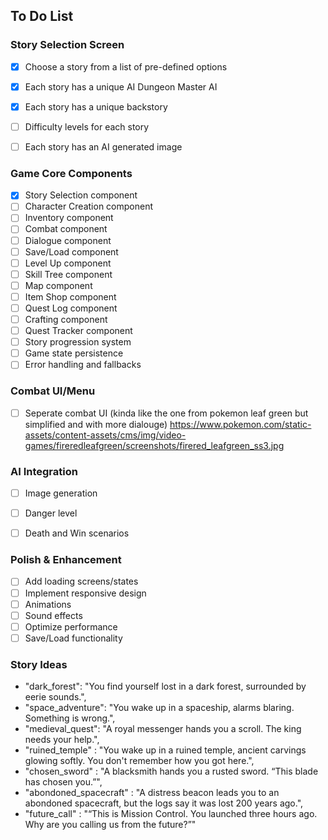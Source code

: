 ## To Do List

### Story Selection Screen
- [x] Choose a story from a list of pre-defined options
- [x] Each story has a unique AI Dungeon Master AI
- [x] Each story has a unique backstory
- [ ] Difficulty levels for each story
- [ ] Each story has an AI generated image


### Game Core Components
- [x] Story Selection component
- [ ] Character Creation component
- [ ] Inventory component
- [ ] Combat component
- [ ] Dialogue component
- [ ] Save/Load component
- [ ] Level Up component
- [ ] Skill Tree component
- [ ] Map component
- [ ] Item Shop component
- [ ] Quest Log component
- [ ] Crafting component
- [ ] Quest Tracker component
- [ ] Story progression system
- [ ] Game state persistence
- [ ] Error handling and fallbacks

### Combat UI/Menu
- [ ] Seperate combat UI (kinda like the one from pokemon leaf green but simplified and with more dialouge)
https://www.pokemon.com/static-assets/content-assets/cms/img/video-games/fireredleafgreen/screenshots/firered_leafgreen_ss3.jpg

### AI Integration
- [ ] Image generation
- [ ] Danger level
- [ ] Death and Win scenarios


### Polish & Enhancement
- [ ] Add loading screens/states
- [ ] Implement responsive design
- [ ] Animations
- [ ] Sound effects
- [ ] Optimize performance
- [ ] Save/Load functionality

### Story Ideas
- "dark_forest": "You find yourself lost in a dark forest, surrounded by eerie sounds.",
- "space_adventure": "You wake up in a spaceship, alarms blaring. Something is wrong.",
- "medieval_quest": "A royal messenger hands you a scroll. The king needs your help.",
- "ruined_temple" : "You wake up in a ruined temple, ancient carvings glowing softly. You don't remember how you got here.",
- "chosen_sword" : "A blacksmith hands you a rusted sword. “This blade has chosen you.”",
- "abondoned_spacecraft" : "A distress beacon leads you to an abondoned spacecraft, but the logs say it was lost 200 years ago.",
- "future_call" : "“This is Mission Control. You launched three hours ago. Why are you calling us from the future?”"